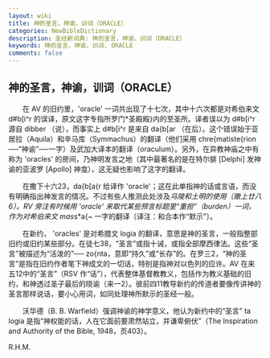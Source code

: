 ```yaml
---
layout: wiki
title: 神的圣言，神谕，训词（ORACLE）
categories: NewBibleDictionary
description: 圣经新词典: 神的圣言，神谕，训词（ORACLE）
keywords: 神的圣言，神谕，训词, ORACLE
comments: false
---
```


## 神的圣言，神谕，训词（ORACLE）

　　在 AV 的旧约里，'oracle' 一词共出现了十七次，其中十六次都是对希伯来文 d#b[i^r 的误译，原文这字专指所罗门*圣殿殿}内的至圣所。译者误以为 d#b[i^r 源自 dibber （说），而事实上 d#b[i^r 是来自 da{b[ar （在后）。这个错误始于亚居拉（Aquila）和辛马库（Symmachus）的翻译（他们采用 chre{matiste{rion ──“神谕”──一字）及武加大译本的翻译（oraculum）。另外，在异教神庙之中有称为 'oracles' 的房间，乃神明发言之地（其中最著名的是在特尔腓 [Delphi] 发神谕的亚波罗 [Apollo] 神龛），这无疑也影响了这字的翻译。

　　在撒下十六23，da{b[a{r 给译作 'oracle'；这在此单指神的话或言语，而没有明确指出神发言的情况。不过有些人推测此处涉及*乌陵和土明的使用（撒上廿八6）。RV 旁注有时候用 'oracle' 来取代某些预言标题里“重担”（burden）一词，作为对希伯来文 mas*s*a{~ 一字的翻译〔译注：和合本作“默示”〕。

　　在新约， 'oracles' 是对希腊文 logia 的翻译，意思是神的圣言，一般指整部旧约或旧约某些部分。在徒七38，“圣言”或指十诫，或指全部摩西律法。这些“圣言”被描述为“活泼的”── zo{nta，意即“持久”或“长存”的。在罗三2，“神的圣言”是指在旧约作者笔下神成文的一切话，特别是指神对以色列的应许。AV 在来五12中的“圣言”（RSV 作“话”），代表整体基督教教义，包括作为教义基础的旧约，和神透过圣子最后的晓谕（来一2）。彼前四11教导新约的传道者要像传讲神的圣言那样说话，要小心用词，如同处理神所默示的圣经一般。

　　沃华德（B. B. Warfield）强调神谕的神学意义，他认为新约中的“圣言” ta logia 是指“神权能的话，人在它面前要肃然站立，并谦卑俯伏”（The Inspiration and Authority of the Bible, 1948，页403）。

R.H.M.









